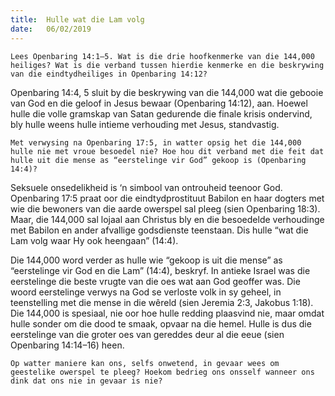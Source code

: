 ```yaml
---
title:  Hulle wat die Lam volg
date:   06/02/2019
---
```


`Lees Openbaring 14:1–5. Wat is die drie hoofkenmerke van die 144,000 heiliges? Wat is die verband tussen hierdie kenmerke en die beskrywing van die eindtydheiliges in Openbaring 14:12?` 

Openbaring 14:4, 5 sluit by die beskrywing van die 144,000 wat die gebooie van God en die geloof in Jesus bewaar (Openbaring 14:12), aan. Hoewel hulle die volle gramskap van Satan gedurende die finale krisis ondervind, bly hulle weens hulle intieme verhouding met Jesus, standvastig. 

`Met verwysing na Openbaring 17:5, in watter opsig het die 144,000 hulle nie met vroue besoedel nie? Hoe hou dit verband met die feit dat hulle uit die mense as “eerstelinge vir God” gekoop is (Openbaring 14:4)?` 

Seksuele onsedelikheid is ‘n simbool van ontrouheid teenoor God. Openbaring 17:5 praat oor die eindtydprostituut Babilon en haar dogters met wie die bewoners van die aarde owerspel sal pleeg (sien Openbaring 18:3). Maar, die 144,000 sal lojaal aan Christus bly en die besoedelde verhoudinge met Babilon en ander afvallige godsdienste teenstaan. Dis hulle “wat die Lam volg waar Hy ook heengaan” (14:4). 

Die 144,000 word verder as hulle wie “gekoop is uit die mense” as “eerstelinge vir God en die Lam” (14:4), beskryf. In antieke Israel was die eerstelinge die beste vrugte van die oes wat aan God geoffer was. Die woord eerstelinge verwys na God se verloste volk in sy geheel, in teenstelling met die mense in die wêreld (sien Jeremia 2:3, Jakobus 1:18). Die 144,000 is spesiaal, nie oor hoe hulle redding plaasvind nie, maar omdat hulle sonder om die dood te smaak, opvaar na die hemel. Hulle is dus die eerstelinge van die groter oes van gereddes deur al die eeue (sien Openbaring 14:14–16) heen. 

`Op watter maniere kan ons, selfs onwetend, in gevaar wees om geestelike owerspel te pleeg? Hoekom bedrieg ons onsself wanneer ons dink dat ons nie in gevaar is nie?`